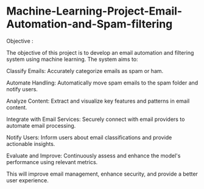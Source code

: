 # Machine-Learning-Project-Email-Automation-and-Spam-filtering

Objective :

The objective of this project is to develop an email automation and filtering system using machine learning. 
The system aims to:

Classify Emails: Accurately categorize emails as spam or ham.

Automate Handling: Automatically move spam emails to the spam folder and notify users.

Analyze Content: Extract and visualize key features and patterns in email content.

Integrate with Email Services: Securely connect with email providers to automate email processing.

Notify Users: Inform users about email classifications and provide actionable insights.

Evaluate and Improve: Continuously assess and enhance the model's performance using relevant metrics.

This will improve email management, enhance security, and provide a better user experience.
